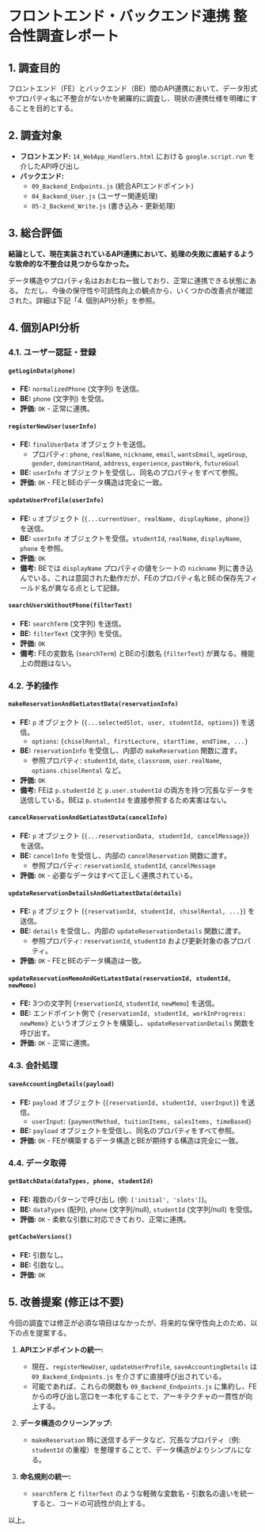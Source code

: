 # フロントエンド・バックエンド連携 整合性調査レポート

## 1. 調査目的

フロントエンド（FE）とバックエンド（BE）間のAPI連携において、データ形式やプロパティ名に不整合がないかを網羅的に調査し、現状の連携仕様を明確にすることを目的とする。

## 2. 調査対象

- **フロントエンド:** `14_WebApp_Handlers.html` における `google.script.run` を介したAPI呼び出し
- **バックエンド:**
  - `09_Backend_Endpoints.js` (統合APIエンドポイント)
  - `04_Backend_User.js` (ユーザー関連処理)
  - `05-2_Backend_Write.js` (書き込み・更新処理)

## 3. 総合評価

**結論として、現在実装されているAPI連携において、処理の失敗に直結するような致命的な不整合は見つからなかった。**

データ構造やプロパティ名はおおむね一致しており、正常に連携できる状態にある。
ただし、今後の保守性や可読性向上の観点から、いくつかの改善点が確認された。詳細は下記「4. 個別API分析」を参照。

## 4. 個別API分析

### 4.1. ユーザー認証・登録

#### `getLoginData(phone)`

- **FE:** `normalizedPhone` (文字列) を送信。
- **BE:** `phone` (文字列) を受信。
- **評価:** `OK` - 正常に連携。

#### `registerNewUser(userInfo)`

- **FE:** `finalUserData` オブジェクトを送信。
  - プロパティ: `phone`, `realName`, `nickname`, `email`, `wantsEmail`, `ageGroup`, `gender`, `dominantHand`, `address`, `experience`, `pastWork`, `futureGoal`
- **BE:** `userInfo` オブジェクトを受信し、同名のプロパティをすべて参照。
- **評価:** `OK` - FEとBEのデータ構造は完全に一致。

#### `updateUserProfile(userInfo)`

- **FE:** `u` オブジェクト (`{...currentUser, realName, displayName, phone}`) を送信。
- **BE:** `userInfo` オブジェクトを受信。`studentId`, `realName`, `displayName`, `phone` を参照。
- **評価:** `OK`
- **備考:** BEでは `displayName` プロパティの値をシートの `nickname` 列に書き込んでいる。これは意図された動作だが、FEのプロパティ名とBEの保存先フィールド名が異なる点として記録。

#### `searchUsersWithoutPhone(filterText)`

- **FE:** `searchTerm` (文字列) を送信。
- **BE:** `filterText` (文字列) を受信。
- **評価:** `OK`
- **備考:** FEの変数名 (`searchTerm`) とBEの引数名 (`filterText`) が異なる。機能上の問題はない。

### 4.2. 予約操作

#### `makeReservationAndGetLatestData(reservationInfo)`

- **FE:** `p` オブジェクト (`{...selectedSlot, user, studentId, options}`) を送信。
  - `options`: `{chiselRental, firstLecture, startTime, endTime, ...}`
- **BE:** `reservationInfo` を受信し、内部の `makeReservation` 関数に渡す。
  - 参照プロパティ: `studentId`, `date`, `classroom`, `user.realName`, `options.chiselRental` など。
- **評価:** `OK`
- **備考:** FEは `p.studentId` と `p.user.studentId` の両方を持つ冗長なデータを送信している。BEは `p.studentId` を直接参照するため実害はない。

#### `cancelReservationAndGetLatestData(cancelInfo)`

- **FE:** `p` オブジェクト (`{...reservationData, studentId, cancelMessage}`) を送信。
- **BE:** `cancelInfo` を受信し、内部の `cancelReservation` 関数に渡す。
  - 参照プロパティ: `reservationId`, `studentId`, `cancelMessage`
- **評価:** `OK` - 必要なデータはすべて正しく連携されている。

#### `updateReservationDetailsAndGetLatestData(details)`

- **FE:** `p` オブジェクト (`{reservationId, studentId, chiselRental, ...}`) を送信。
- **BE:** `details` を受信し、内部の `updateReservationDetails` 関数に渡す。
  - 参照プロパティ: `reservationId`, `studentId` および更新対象の各プロパティ。
- **評価:** `OK` - FEとBEのデータ構造は一致。

#### `updateReservationMemoAndGetLatestData(reservationId, studentId, newMemo)`

- **FE:** 3つの文字列 (`reservationId`, `studentId`, `newMemo`) を送信。
- **BE:** エンドポイント側で `{reservationId, studentId, workInProgress: newMemo}` というオブジェクトを構築し、`updateReservationDetails` 関数を呼び出す。
- **評価:** `OK` - 正常に連携。

### 4.3. 会計処理

#### `saveAccountingDetails(payload)`

- **FE:** `payload` オブジェクト (`{reservationId, studentId, userInput}`) を送信。
  - `userInput`: `{paymentMethod, tuitionItems, salesItems, timeBased}`
- **BE:** `payload` オブジェクトを受信し、同名のプロパティをすべて参照。
- **評価:** `OK` - FEが構築するデータ構造とBEが期待する構造は完全に一致。

### 4.4. データ取得

#### `getBatchData(dataTypes, phone, studentId)`

- **FE:** 複数のパターンで呼び出し (例: `['initial', 'slots']`)。
- **BE:** `dataTypes` (配列), `phone` (文字列/null), `studentId` (文字列/null) を受信。
- **評価:** `OK` - 柔軟な引数に対応できており、正常に連携。

#### `getCacheVersions()`

- **FE:** 引数なし。
- **BE:** 引数なし。
- **評価:** `OK`

## 5. 改善提案 (修正は不要)

今回の調査では修正が必須な項目はなかったが、将来的な保守性向上のため、以下の点を提案する。

1. **APIエンドポイントの統一:**
    - 現在、`registerNewUser`, `updateUserProfile`, `saveAccountingDetails` は `09_Backend_Endpoints.js` を介さずに直接呼び出されている。
    - 可能であれば、これらの関数も `09_Backend_Endpoints.js` に集約し、FEからの呼び出し窓口を一本化することで、アーキテクチャの一貫性が向上する。

2. **データ構造のクリーンアップ:**
    - `makeReservation` 時に送信するデータなど、冗長なプロパティ（例: `studentId` の重複）を整理することで、データ構造がよりシンプルになる。

3. **命名規則の統一:**
    - `searchTerm` と `filterText` のような軽微な変数名・引数名の違いを統一すると、コードの可読性が向上する。

以上。
